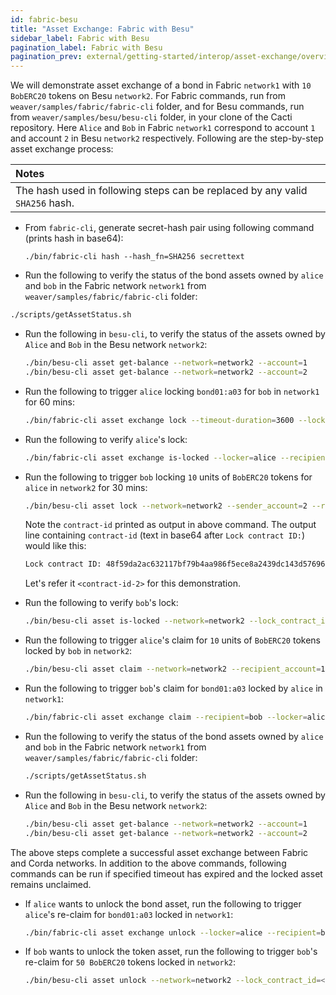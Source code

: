 ```yaml
---
id: fabric-besu
title: "Asset Exchange: Fabric with Besu"
sidebar_label: Fabric with Besu
pagination_label: Fabric with Besu
pagination_prev: external/getting-started/interop/asset-exchange/overview
---
```


We will demonstrate asset exchange of a bond in Fabric `network1` with `10 BobERC20` tokens on Besu `network2`.
For Fabric commands, run from `weaver/samples/fabric/fabric-cli` folder, and for Besu commands, run from `weaver/samples/besu/besu-cli` folder, in your clone of the Cacti repository. Here `Alice` and `Bob` in Fabric `network1` correspond to account `1` and account `2` in Besu `network2` respectively. Following are the step-by-step asset exchange process:

| Notes |
|:------|
| The hash used in following steps can be replaced by any valid `SHA256` hash. |

- From `fabric-cli`, generate secret-hash pair using following command (prints hash in base64):
  ```
  ./bin/fabric-cli hash --hash_fn=SHA256 secrettext
  ```
- Run the following to verify the status of the bond assets owned by `alice` and `bob` in the Fabric network `network1` from `weaver/samples/fabric/fabric-cli` folder:
 ```bash
 ./scripts/getAssetStatus.sh
 ```
- Run the following in `besu-cli`, to verify the status of the assets owned by `Alice` and `Bob` in the Besu network `network2`:
  ```bash
  ./bin/besu-cli asset get-balance --network=network2 --account=1
  ./bin/besu-cli asset get-balance --network=network2 --account=2
  ```
- Run the following to trigger `alice` locking `bond01:a03` for `bob` in `network1` for 60 mins:
  ```bash
  ./bin/fabric-cli asset exchange lock --timeout-duration=3600 --locker=alice --recipient=bob --hashBase64=ivHErp1x4bJDKuRo6L5bApO/DdoyD/dG0mAZrzLZEIs= --target-network=network1 --param=bond01:a03
  ```
- Run the following to verify `alice`'s lock:
  ```bash
  ./bin/fabric-cli asset exchange is-locked --locker=alice --recipient=bob --target-network=network1 --param=bond01:a03
  ```
- Run the following to trigger `bob` locking `10` units of `BobERC20` tokens for `alice` in `network2` for 30 mins:
  ```bash
  ./bin/besu-cli asset lock --network=network2 --sender_account=2 --recipient_account=1 --amount=10 --timeout=1800 --hash_base64=ivHErp1x4bJDKuRo6L5bApO/DdoyD/dG0mAZrzLZEIs=
  ```
  Note the `contract-id` printed as output in above command. The output line containing `contract-id` (text in base64 after `Lock contract ID:`) would like this:
  ```bash
  Lock contract ID: 48f59da2ac632117bf79b4aa986f5ece8a2439dc143d576965c17bc8275b0925
  ```
  Let's refer it `<contract-id-2>` for this demonstration.

- Run the following to verify `bob`'s lock:
  ```bash
  ./bin/besu-cli asset is-locked --network=network2 --lock_contract_id=<contract-id-2>
  ```
- Run the following to trigger `alice`'s claim for `10` units of `BobERC20` tokens locked by `bob` in `network2`:
  ```bash
  ./bin/besu-cli asset claim --network=network2 --recipient_account=1 --preimage=secrettext --lock_contract_id=<contract-id-2>
  ```
- Run the following to trigger `bob`'s claim for `bond01:a03` locked by `alice` in `network1`:
  ```bash
  ./bin/fabric-cli asset exchange claim --recipient=bob --locker=alice --target-network=network1 --param=bond01:a03 --secret=secrettext
  ```
- Run the following to verify the status of the bond assets owned by `alice` and `bob` in the Fabric network `network1` from `weaver/samples/fabric/fabric-cli` folder:
   ```bash
   ./scripts/getAssetStatus.sh
   ```
- Run the following in `besu-cli`, to verify the status of the assets owned by `Alice` and `Bob` in the Besu network `network2`:
  ```bash
  ./bin/besu-cli asset get-balance --network=network2 --account=1
  ./bin/besu-cli asset get-balance --network=network2 --account=2
  ```

The above steps complete a successful asset exchange between Fabric and Corda networks. 
In addition to the above commands, following commands can be run if specified timeout has expired and the locked asset remains unclaimed.

- If `alice` wants to unlock the bond asset, run the following to trigger `alice`'s re-claim for `bond01:a03` locked in `network1`:
  ```bash
  ./bin/fabric-cli asset exchange unlock --locker=alice --recipient=bob --target-network=network1 --param=bond01:a03
  ```
- If `bob` wants to unlock the token asset, run the following to trigger `bob`'s re-claim for `50 BobERC20` tokens locked in `network2`:
  ```bash
  ./bin/besu-cli asset unlock --network=network2 --lock_contract_id=<contract-id-2> --sender_account=2
  ```
